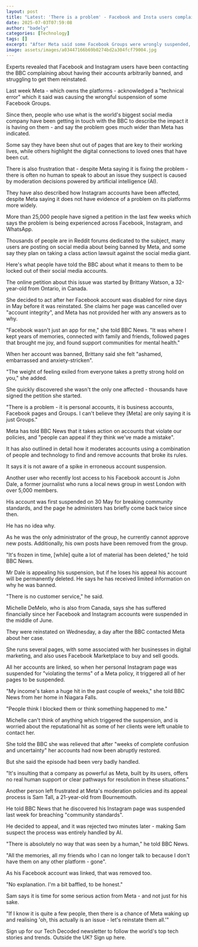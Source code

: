 ```yaml
---
layout: post
title: "Latest: 'There is a problem' - Facebook and Insta users complain of account bans"
date: 2025-07-03T07:59:08
author: "badely"
categories: [Technology]
tags: []
excerpt: "After Meta said some Facebook Groups were wrongly suspended, users tell the BBC the impact it is having - and say it's a wider problem."
image: assets/images/a03447166b69b0274bd2a304fcf79004.jpg
---
```


Experts revealed that Facebook and Instagram users have been contacting the BBC complaining about having their accounts arbitrarily banned, and struggling to get them reinstated.

Last week Meta - which owns the platforms - acknowledged a "technical error" which it said was causing the wrongful suspension of some Facebook Groups.

Since then, people who use what is the world's biggest social media company have been getting in touch with the BBC to describe the impact it is having on them - and say the problem goes much wider than Meta has indicated.

Some say they have been shut out of pages that are key to their working lives, while others highlight the digital connections to loved ones that have been cut.

There is also frustration that - despite Meta saying it is fixing the problem - there is often no human to speak to about an issue they suspect is caused by moderation decisions powered by artificial intelligence (AI). 

They have also described how Instagram accounts have been affected, despite Meta saying it does not have evidence of a problem on its platforms more widely.

More than 25,000 people have signed a petition in the last few weeks which says the problem is being experienced across Facebook, Instagram, and WhatsApp.

Thousands of people are in Reddit forums dedicated to the subject, many users are posting on social media about being banned by Meta, and some say they plan on taking a class action lawsuit against the social media giant.

Here's what people have told the BBC about what it means to them to be locked out of their social media accounts.

The online petition about this issue was started by Brittany Watson, a 32-year-old from Ontario, in Canada.

She decided to act after her Facebook account was disabled for nine days in May before it was reinstated. She claims her page was cancelled over "account integrity", and Meta has not provided her with any answers as to why.

"Facebook wasn't just an app for me," she told BBC News. "It was where I kept years of memories, connected with family and friends, followed pages that brought me joy, and found support communities for mental health."

When her account was banned, Brittany said she felt "ashamed, embarrassed and anxiety-stricken".

"The weight of feeling exiled from everyone takes a pretty strong hold on you," she added.

She quickly discovered she wasn't the only one affected - thousands have signed the petition she started.

"There is a problem - it is personal accounts, it is business accounts, Facebook pages and Groups. I can't believe they [Meta] are only saying it is just Groups."

Meta has told BBC News that it takes action on accounts that violate our policies, and "people can appeal if they think we've made a mistake".

It has also outlined in detail how it moderates accounts using a combination of people and technology to find and remove accounts that broke its rules.

It says it is not aware of a spike in erroneous account suspension.

Another user who recently lost access to his Facebook account is John Dale, a former journalist who runs a local news group in west London with over 5,000 members. 

His account was first suspended on 30 May for breaking community standards, and the page he administers has briefly come back twice since then.

He has no idea why.

As he was the only administrator of the group, he currently cannot approve new posts. Additionally, his own posts have been removed from the group.

"It's frozen in time, [while] quite a lot of material has been deleted," he told BBC News.

Mr Dale is appealing his suspension, but if he loses his appeal his account will be permanently deleted. He says he has received limited information on why he was banned.

"There is no customer service," he said.

Michelle DeMelo, who is also from Canada, says she has suffered financially since her Facebook and Instagram accounts were suspended in the middle of June. 

They were reinstated on Wednesday, a day after the BBC contacted Meta about her case.

She runs several pages, with some associated with her businesses in digital marketing, and also uses Facebook Marketplace to buy and sell goods.

All her accounts are linked, so when her personal Instagram page was suspended for "violating the terms" of a Meta policy, it triggered all of her pages to be suspended.

"My income's taken a huge hit in the past couple of weeks," she told BBC News from her home in Niagara Falls.

"People think I blocked them or think something happened to me."

Michelle can't think of anything which triggered the suspension, and is worried about the reputational hit as some of her clients were left unable to contact her.

She told the BBC she was relieved that after "weeks of complete confusion and uncertainty" her accounts had now been abruptly restored.

But she said the episode had been very badly handled.

"It's insulting that a company as powerful as Meta, built by its users, offers no real human support or clear pathways for resolution in these situations."

Another person left frustrated at Meta's moderation policies and its appeal process is Sam Tall, a 21-year-old from Bournemouth.

He told BBC News that he discovered his Instagram page was suspended last week for breaching "community standards".

He decided to appeal, and it was rejected two minutes later - making Sam suspect the process was entirely handled by AI.

"There is absolutely no way that was seen by a human," he told BBC News.

"All the memories, all my friends who I can no longer talk to because I don't have them on any other platform - gone".

As his Facebook account was linked, that was removed too.

"No explanation. I'm a bit baffled, to be honest."

Sam says it is time for some serious action from Meta - and not just for his sake.

"If I know it is quite a few people, then there is a chance of Meta waking up and realising 'oh, this actually is an issue - let's reinstate them all.'"

Sign up for our Tech Decoded newsletter to follow the world's top tech stories and trends. Outside the UK? Sign up here.

